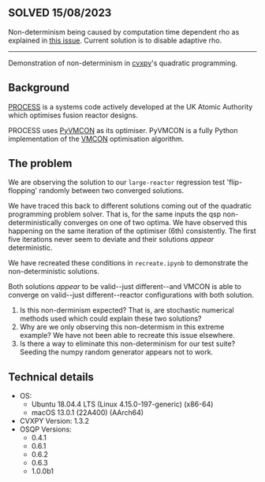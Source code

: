 ## SOLVED 15/08/2023
Non-determinism being caused by computation time dependent rho as explained in [this issue](https://github.com/osqp/osqp-python/issues/116).
Current solution is to disable adaptive rho.

----


Demonstration of non-determinism in [cvxpy](https://www.cvxpy.org/index.html)'s quadratic programming.


## Background

[PROCESS](https://github.com/ukaea/PROCESS) is a systems code actively developed at the UK Atomic Authority which optimises fusion reactor designs. 

PROCESS uses [PyVMCON](https://github.com/ukaea/PyVMCON) as its optimiser. PyVMCON is a fully Python implementation of the [VMCON](https://cds.cern.ch/record/125407/files/CM-P00068640.pdf) optimisation algorithm.

## The problem

We are observing the solution to our `large-reactor` regression test 'flip-flopping' randomly between two converged solutions. 

We have traced this back to different solutions coming out of the quadratic programming problem solver. That is, for the same inputs the qsp non-deterministically converges on one of two optima. We have observed this happening on the same iteration of the optimiser (6th) consistently. The first five iterations never seem to deviate and their solutions *appear* deterministic.

We have recreated these conditions in `recreate.ipynb` to demonstrate the non-deterministic solutions. 

Both solutions *appear* to be valid--just different--and VMCON is able to converge on valid--just different--reactor configurations with both solution. 

1. Is this non-derminism expected? That is, are stochastic numerical methods used which could explain these two solutions?
2. Why are we only observing this non-determism in this extreme example? We have not been able to recreate this issue elsewhere.
3. Is there a way to eliminate this non-determinism for our test suite? Seeding the numpy random generator appears not to work.

## Technical details
- OS: 
    - Ubuntu 18.04.4 LTS (Linux 4.15.0-197-generic) (x86-64)
    - macOS 13.0.1 (22A400) (AArch64)
- CVXPY Version: 1.3.2
- OSQP Versions: 
    - 0.4.1
    - 0.6.1
    - 0.6.2
    - 0.6.3
    - 1.0.0b1
